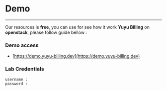 # **Demo**

---

Our resources is **free**, you can use for see how it work **Yuyu Billing** on **openstack**, please follow guide  bellow :

### **Demo access**


- [https://demo.yuyu-billing.dev](https://demo.yuyu-billing.dev)

### **Lab Credentials**
```
username : 
password :
```